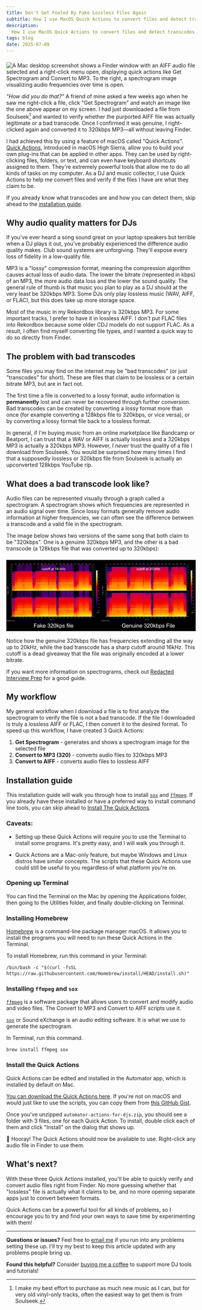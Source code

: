 ```yaml
---
title: Don't Get Fooled By Fake Lossless Files Again
subtitle: How I use MacOS Quick Actions to convert files and detect transcodes
description:
  How I use MacOS Quick Actions to convert files and detect transcodes
tags: blog
date: 2025-07-09
---
```


<img src="/blog/2025-07-09-tools-for-djs-on-macos/images/finder-and-spectrogram.png" alt="A Mac desktop screenshot shows a Finder window with an AIFF audio file selected and a right-click menu open, displaying quick actions like Get Spectrogram and Convert to MP3. To the right, a spectrogram image visualizing audio frequencies over time is open." style="height: auto; margin-top: 8px; " class="og-image" />

_"How did you do that?"_ A friend of mine asked a few weeks ago when he saw me
right-click a file, click "Get Spectrogram" and watch an image like the one
above appear on my screen. I had just downloaded a file from Soulseek[^1] and
wanted to verify whether the purported AIFF file was actually legitimate or a
bad transcode. Once I confirmed it was genuine, I right-clicked again and
converted it to 320kbps MP3—all without leaving Finder.

I had achieved this by using a feature of macOS called "Quick Actions".
[Quick Actions](https://support.apple.com/guide/automator/use-quick-action-workflows-aut73234890a/mac),
introduced in macOS High Sierra, allow you to build your own plug-ins that can
be applied in other apps. They can be used by right-clicking files, folders, or
text, and can even have keyboard shortcuts assigned to them. They're extremely
powerful tools that allow me to do all kinds of tasks on my computer. As a DJ
and music collector, I use Quick Actions to help me convert files and verify if
the files I have are what they claim to be.

If you already know what transcodes are and how you can detect them, skip ahead
to the [installation guide](#installation-guide).

## Why audio quality matters for DJs

If you've ever heard a song sound great on your laptop speakers but terrible
when a DJ plays it out, you've probably experienced the difference audio quality
makes. Club sound systems are unforgiving. They'll expose every loss of fidelity
in a low-quality file.

MP3 is a "lossy" compression format, meaning the compression algorithm causes
actual loss of audio data. The lower the bitrate (represented in kbps) of an
MP3, the more audio data loss and the lower the sound quality. The general rule
of thumb is that music you plan to play as a DJ should at the very least be
320kbps MP3. Some DJs only play lossless music (WAV, AIFF, or FLAC), but this
does take up more storage space.

Most of the music in my Rekordbox library is 320kbps MP3. For some important
tracks, I prefer to have it in lossless AIFF. I don't put FLAC files into
Rekordbox because some older CDJ models do not support FLAC. As a result, I
often find myself converting file types, and I wanted a quick way to do so
directly from Finder.

## The problem with bad transcodes

Some files you may find on the internet may be "bad transcodes" (or just
"transcodes" for short). These are files that claim to be lossless or a certain
bitrate MP3, but are in fact not.

The first time a file is converted to a lossy format, audio information is
**permanently** lost and can never be recovered through further conversion. Bad
transcodes can be created by converting a lossy format more than once (for
example converting a 128kbps file to 320kbps, or vice versa), or by converting a
lossy format file back to a lossless format.

In general, if I'm buying music from an online marketplace like Bandcamp or
Beatport, I can trust that a WAV or AIFF is actually lossless and a 320kbps MP3
is actually a 320kbps MP3. However, I _never_ trust the quality of a file I
download from Soulseek. You would be surprised how many times I find that a
supposedly lossless or 320kbps file from Soulseek is actually an upconverted
128kbps YouTube rip.

## What does a bad transcode look like?

Audio files can be represented visually through a graph called a spectrogram. A
spectrogram shows which frequencies are represented in an audio signal over
time. Since lossy formats generally remove audio information at higher
frequencies, we can often see the difference between a transcode and a valid
file in the spectrogram.

The image below shows two versions of the same song that both claim to be
"320kbps". One is a genuine 320kbps MP3, and the other is a bad transcode (a
128kbps file that was converted up to 320kbps):

<img src="/blog/2025-07-09-tools-for-djs-on-macos/images/good-vs-bad-spectrogram.png" alt="Side-by-side comparison of spectrograms showing a genuine 320kbps MP3 with frequencies extending to 20kHz versus a bad transcode with a sharp frequency cutoff around 16kHz" style="height: auto; margin-top: 8px; " />

Notice how the genuine 320kbps file has frequencies extending all the way up to
20kHz, while the bad transcode has a sharp cutoff around 16kHz. This cutoff is a
dead giveaway that the file was originally encoded at a lower bitrate.

If you want more information on spectrograms, check out
[Redacted Interview Prep](https://web.archive.org/web/20250602150100/https://interviewfor.red/en/spectrals.html)
for a good guide.

## My workflow

My general workflow when I download a file is to first analyze the spectrogram
to verify the file is not a bad transcode. If the file I downloaded is truly a
lossless AIFF or FLAC, I then convert it to the desired format. To speed up this
workflow, I have created 3 Quick Actions:

1. **Get Spectrogram** - generates and shows a spectrogram image for the
   selected file
2. **Convert to MP3 (320)** - converts audio files to 320kbps MP3
3. **Convert to AIFF** - converts audio files to lossless AIFF

## Installation guide

This installation guide will walk you through how to install
[`sox`](https://en.wikipedia.org/wiki/SoX) and [`ffmpeg`](https://ffmpeg.org/).
If you already have these installed or have a preferred way to install command
line tools, you can skip ahead to
[Install The Quick Actions](#install-the-quick-actions).

### Caveats:

- Setting up these Quick Actions will require you to use the Terminal to install
  some programs. It's pretty easy, and I will walk you through it.

- Quick Actions are a Mac-only feature, but maybe Windows and Linux distros have
  similar concepts. The scripts that these Quick Actions use could still be
  useful to you regardless of what platform you're on.

### Opening up Terminal

You can find the Terminal on the Mac by opening the Applications folder, then
going to the Utilities folder, and finally double-clicking on Terminal.

### Installing Homebrew

[Homebrew](https://brew.sh/) is a command-line package manager macOS. It allows
you to install the programs you will need to run these Quick Actions in the
Terminal.

To install Homebrew, run this command in your Terminal:

```
/bin/bash -c "$(curl -fsSL https://raw.githubusercontent.com/Homebrew/install/HEAD/install.sh)"
```

### Installing `ffmpeg` and `sox`

[`ffmpeg`](https://ffmpeg.org/) is a software package that allows users to
convert and modify audio and video files. The Convert to MP3 and Convert to AIFF
scripts use it.

[`sox`](https://en.wikipedia.org/wiki/SoX) or Sound eXchange is an audio editing
software. It is what we use to generate the spectrogram.

In Terminal, run this command.

```
brew install ffmpeg sox
```

### Install the Quick Actions

Quick Actions can be edited and installed in the Automator app, which is
installed by default on Mac.

[You can download the Quick Actions here](/files/automator-actions-for-djs.zip).
If you're not on macOS and would just like to use the scripts, you can copy them
from
[this GitHub Gist](https://gist.github.com/azarbayejani/40be9d307efb83545f52decaa6945730).

Once you've unzipped `automator-actions-for-djs.zip`, you should see a folder
with 3 files, one for each Quick Action. To install, double click each of them
and click "Install" on the dialog that shows up.

🎉 Hooray! The Quick Actions should now be available to use. Right-click any
audio file in Finder to use them.

## What's next?

With these three Quick Actions installed, you'll be able to quickly verify and
convert audio files right from Finder. No more guessing whether that "lossless"
file is actually what it claims to be, and no more opening separate apps just to
convert between formats.

Quick Actions can be a powerful tool for all kinds of problems, so I encourage
you to try and find your own ways to save time by experimenting with them!

---

**Questions or issues?** Feel free to
[email me](mailto:contact@miseryconfusion.com) if you run into any problems
setting these up. I'll try my best to keep this article updated with any
problems people bring up.

**Found this helpful?** Consider
[buying me a coffee](https://buymeacoffee.com/miseryconfusion) to support more
DJ tools and tutorials!

[^1]:
    I make my best effort to purchase as much new music as I can, but for very
    old vinyl-only tracks, often the easiest way to get them is from Soulseek.
